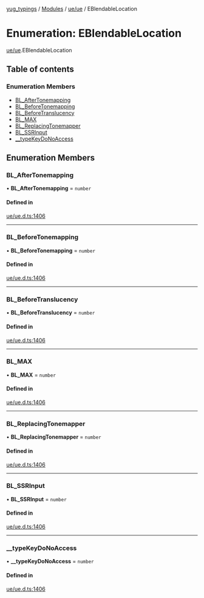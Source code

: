 [yug_typings](../README.md) / [Modules](../modules.md) / [ue/ue](../modules/ue_ue.md) / EBlendableLocation

# Enumeration: EBlendableLocation

[ue/ue](../modules/ue_ue.md).EBlendableLocation

## Table of contents

### Enumeration Members

- [BL\_AfterTonemapping](ue_ue.EBlendableLocation.md#bl_aftertonemapping)
- [BL\_BeforeTonemapping](ue_ue.EBlendableLocation.md#bl_beforetonemapping)
- [BL\_BeforeTranslucency](ue_ue.EBlendableLocation.md#bl_beforetranslucency)
- [BL\_MAX](ue_ue.EBlendableLocation.md#bl_max)
- [BL\_ReplacingTonemapper](ue_ue.EBlendableLocation.md#bl_replacingtonemapper)
- [BL\_SSRInput](ue_ue.EBlendableLocation.md#bl_ssrinput)
- [\_\_typeKeyDoNoAccess](ue_ue.EBlendableLocation.md#__typekeydonoaccess)

## Enumeration Members

### BL\_AfterTonemapping

• **BL\_AfterTonemapping** = `number`

#### Defined in

[ue/ue.d.ts:1406](https://github.com/YugMetaverse/yug_typings/blob/25cad34/ue/ue.d.ts#L1406)

___

### BL\_BeforeTonemapping

• **BL\_BeforeTonemapping** = `number`

#### Defined in

[ue/ue.d.ts:1406](https://github.com/YugMetaverse/yug_typings/blob/25cad34/ue/ue.d.ts#L1406)

___

### BL\_BeforeTranslucency

• **BL\_BeforeTranslucency** = `number`

#### Defined in

[ue/ue.d.ts:1406](https://github.com/YugMetaverse/yug_typings/blob/25cad34/ue/ue.d.ts#L1406)

___

### BL\_MAX

• **BL\_MAX** = `number`

#### Defined in

[ue/ue.d.ts:1406](https://github.com/YugMetaverse/yug_typings/blob/25cad34/ue/ue.d.ts#L1406)

___

### BL\_ReplacingTonemapper

• **BL\_ReplacingTonemapper** = `number`

#### Defined in

[ue/ue.d.ts:1406](https://github.com/YugMetaverse/yug_typings/blob/25cad34/ue/ue.d.ts#L1406)

___

### BL\_SSRInput

• **BL\_SSRInput** = `number`

#### Defined in

[ue/ue.d.ts:1406](https://github.com/YugMetaverse/yug_typings/blob/25cad34/ue/ue.d.ts#L1406)

___

### \_\_typeKeyDoNoAccess

• **\_\_typeKeyDoNoAccess** = `number`

#### Defined in

[ue/ue.d.ts:1406](https://github.com/YugMetaverse/yug_typings/blob/25cad34/ue/ue.d.ts#L1406)
